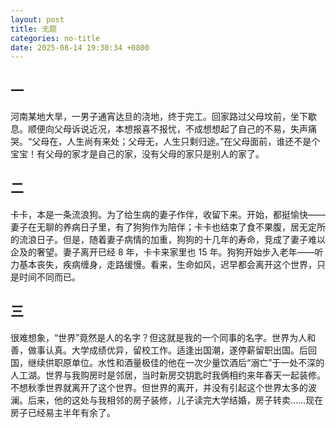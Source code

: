 ```yaml
---
layout: post
title: 无题
categories: no-title
date: 2025-08-14 19:30:34 +0800
---
```

## 一
河南某地大旱，一男子通宵达旦的浇地，终于完工。回家路过父母坟前，坐下歇息。顺便向父母诉说近况，本想报喜不报忧，不成想想起了自己的不易，失声痛哭。“父母在，人生尚有来处；父母无，人生只剩归途。”在父母面前，谁还不是个宝宝！有父母的家才是自己的家，没有父母的家只是别人的家了。
## 二
卡卡，本是一条流浪狗。为了给生病的妻子作伴，收留下来。开始，都挺愉快——妻子在无聊的养病日子里，有了狗狗作为陪伴；卡卡也结束了食不果腹，居无定所的流浪日子。但是，随着妻子病情的加重，狗狗的十几年的寿命，竞成了妻子难以企及的奢望。妻子离开已经 8 年，卡卡来家里也 15 年。狗狗开始步入老年——听力基本丧失，疾病缠身，走路缓慢。看来，生命如风，迟早都会离开这个世界，只是时间不同而已。
## 三
很难想象，“世界”竟然是人的名字？但这就是我的一个同事的名字。世界为人和善，做事认真。大学成绩优异，留校工作。适逢出国潮，遂停薪留职出国。后回国，继续供职原单位。水性和酒量极佳的他在一次少量饮酒后“溺亡”于一处不深的人工湖。世界与我购房时是邻居，当时新房交钥匙时我俩相约来年春天一起装修。不想秋季世界就离开了这个世界。但世界的离开，并没有引起这个世界太多的波澜。后来，他的这处与我相邻的房子装修，儿子读完大学结婚，房子转卖……现在房子已经易主半年有余了。
